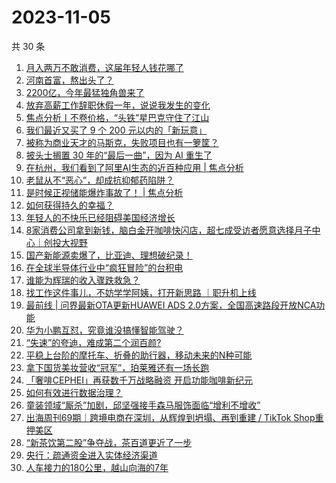 # 2023-11-05

共 30 条

<!-- BEGIN 36KR -->
<!-- 最后更新时间 2023-11-05 01:02:46 +0800 -->
1. [月入两万不敢消费，这届年轻人钱花哪了](https://36kr.com/p/2502340713194884)
1. [河南首富，熬出头了？](https://36kr.com/p/2502515122038664)
1. [2200亿，今年最猛独角兽来了](https://36kr.com/p/2503461534246277)
1. [放弃高薪工作辞职休假一年，说说我发生的变化](https://36kr.com/p/2466862715754626)
1. [焦点分析丨不卷价格，“头铁”星巴克守住了江山](https://36kr.com/p/2502275077105543)
1. [我们最近又买了 9 个 200 元以内的「新玩意」](https://36kr.com/p/2503476504700801)
1. [被称为商业天才的马斯克，失败项目也有一箩筐？](https://36kr.com/p/2502156008710023)
1. [披头士搁置 30 年的“最后一曲”，因为 AI 重生了](https://36kr.com/p/2502512077629317)
1. [在杭州，我们看到了阿里AI生态的近百种应用 | 焦点分析](https://36kr.com/p/2502287054464392)
1. [老鼠从不“恶心”，却成抗抑郁药陷阱？](https://36kr.com/p/2502753107977609)
1. [是时候正视储能爆炸事故了！ | 焦点分析](https://36kr.com/p/2500816497436673)
1. [如何获得持久的幸福？](https://36kr.com/p/2492359421008002)
1. [年轻人的不快乐已经阻碍美国经济增长](https://36kr.com/p/2503458039211397)
1. [8家消费公司拿到新钱，脑白金开咖啡快闪店，超七成受访者愿意选择月子中心｜创投大视野](https://36kr.com/p/2503486081131909)
1. [国产新能源卖爆了，比亚迪、理想破纪录！](https://36kr.com/p/2502668039447938)
1. [在全球半导体行业中“疯狂冒险”的台积电](https://36kr.com/p/2502751937455492)
1. [谁能为辉瑞的收入骤跌救急？](https://36kr.com/p/2503218971288967)
1. [找工作这件事儿，不妨学学阿姨，打开新思路 ｜职升机上线](https://36kr.com/p/2502716349671299)
1. [最前线 | 问界最新OTA更新HUAWEI ADS 2.0方案，全国高速路段开放NCA功能](https://36kr.com/p/2503715100943747)
1. [华为小鹏互怼，究竟谁没搞懂智能驾驶？](https://36kr.com/p/2503583014643080)
1. [“失速”的夸迪，难成第二个润百颜?](https://36kr.com/p/2502560329965703)
1. [平稳上台阶的摩托车、折叠的助行器，移动未来的N种可能](https://36kr.com/p/2503362293620617)
1. [拿下国货美妆营收“冠军”，珀莱雅还有一场长跑](https://36kr.com/p/2502649146762624)
1. [「奢啡CEPHEI」再获数千万战略融资 开启功能咖啡新纪元](https://36kr.com/p/2503456382313861)
1. [如何有效进行数据治理？](https://36kr.com/p/2435258401510024)
1. [童装领域“厮杀”加剧，邱坚强接手森马服饰面临“增利不增收”](https://36kr.com/p/2502649545762185)
1. [出海周刊69期｜跨境电商在深圳，从辉煌到坍塌、再到重建 / TikTok Shop重押美区](https://36kr.com/p/2502502872507779)
1. [“新茶饮第二股”争夺战，茶百道更近了一步](https://36kr.com/p/2503301255964034)
1. [央行：疏通资金进入实体经济渠道](https://36kr.com/p/2503694094148997)
1. [人车接力的180公里，越山向海的7年](https://36kr.com/p/2502571514537352)
<!-- END 36KR -->